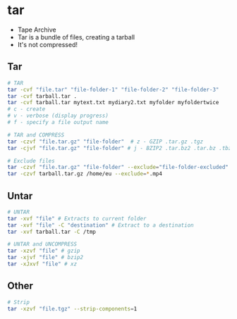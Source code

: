 # tar

- Tape Archive
- Tar is a bundle of files, creating a tarball
- It's not compressed!

## Tar

```sh
# TAR
tar -cvf "file.tar" "file-folder-1" "file-folder-2" "file-folder-3"
tar -cvf tarball.tar .
tar -cvf tarball.tar mytext.txt mydiary2.txt myfolder myfoldertwice
# c - create
# v - verbose (display progress)
# f - specify a file output name

# TAR and COMPRESS
tar -czvf "file.tar.gz" "file-folder"  # z - GZIP .tar.gz .tgz
tar -cjvf "file.tar.gz" "file-folder" # j - BZIP2 .tar.bz2 .tar.bz .tbz

# Exclude files
tar -czvf "file.tar.gz" "file-folder" --exclude="file-folder-excluded"
tar -czvf tarball.tar.gz /home/eu --exclude=*.mp4
```

## Untar

```sh
# UNTAR
tar -xvf "file" # Extracts to current folder
tar -xvf "file" -C "destination" # Extract to a destination
tar -xvf tarball.tar -C /tmp

# UNTAR and UNCOMPRESS
tar -xzvf "file" # gzip
tar -xjvf "file" # bzip2
tar -xJxvf "file" # xz
```

## Other

```sh
# Strip
tar -xzvf "file.tgz" --strip-components=1
```

